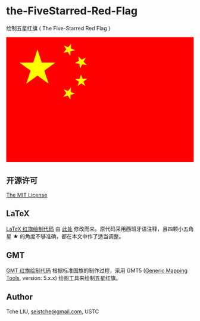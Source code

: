 # the-FiveStarred-Red-Flag

绘制五星红旗 ( The Five-Starred Red Flag )

![The Five-Starred Red Flag](examples/flag.png)

## 开源许可

[The MIT License](http://tchel.mit-license.org)

## LaTeX

[LaTeX 红旗绘制代码](flag.tex) 由 [此处](https://www.overleaf.com/6690642bgpdbs) 修改而来。原代码采用西班牙语注释，且四颗小五角星 ★ 的角度不够准确，都在本文中作了适当调整。

## GMT

[GMT 红旗绘制代码](flag.sh) 根据标准国旗的制作过程，采用 GMT5 ([Generic Mapping Tools](https://gmt.soest.hawaii.edu/projects/gmt), version: 5.x.x) 绘图工具来绘制五星红旗。

## Author

Tche LIU, seistche@gmail.com, USTC

